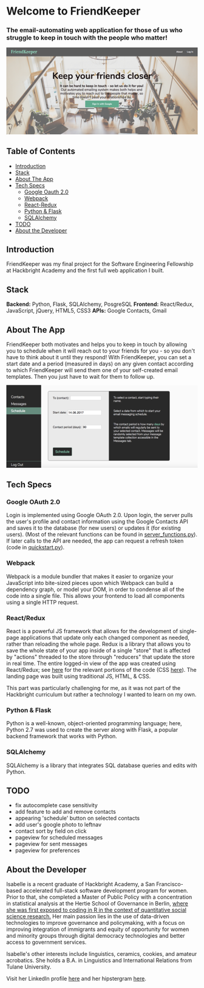 # Welcome to FriendKeeper
### The email-automating web application for those of us who struggle to keep in touch with the people who matter!

![alt text](https://github.com/sloloris/hb-final-project/blob/scheduleview/static/img/landing_page_readme.png "FriendKeeper landing page.")

## Table of Contents
* [Introduction](#introduction)
* [Stack](#stack)
* [About The App](#about-app)
* [Tech Specs](#tech-specs)
    * [Google Oauth 2.0](#oauth)
    * [Webpack](#webpack)
    * [React-Redux](#react-redux)
    * [Python & Flask](#python-flask)
    * [SQLAlchemy](#sqlalchemy)
* [TODO](#todo)
* [About the Developer](#about-me)

## <a name="introduction"></a>Introduction
FriendKeeper was my final project for the Software Engineering Fellowship at Hackbright Academy and the first full web application I built. 

## <a name="stack"></a>Stack
__Backend:__ Python, Flask, SQLAlchemy, PosgreSQL
__Frontend:__ React/Redux, JavaScript, jQuery, HTML5, CSS3
__APIs:__ Google Contacts, Gmail

## <a name="about-app"></a>About The App
FriendKeeper both motivates and helps you to keep in touch by allowing you to schedule when it will reach out to your friends for you - so you don't have to think about it until they respond! With FriendKeeper, you can set a start date and a period (measured in days) on any given contact according to which FriendKeeper will send them one of your self-created email templates. Then you just have to wait for them to follow up.

![alt text](https://github.com/sloloris/hb-final-project/blob/scheduleview/static/img/scheduleview.png "ScheduleView. This portion of the app is a single-page app built complete using React/Redux.")

## <a name="tech-specs"></a>Tech Specs

### <a name="oauth"></a>Google OAuth 2.0
Login is implemented using Google OAuth 2.0. Upon login, the server pulls the user's profile and contact information using the Google Contacts API and saves it to the database (for new users) or updates it (for existing users). (Most of the relevant functions can be found in [server_functions.py](./blob/scheduleview/server_functions.py)). If later calls to the API are needed, the app can request a refresh token (code in [quickstart.py](./blob/scheduleview/quickstart.py)).

### <a name="webpack"></a>Webpack 
Webpack is a module bundler that makes it easier to organize your JavaScript into bite-sized pieces upon which Webpack can build a dependency graph, or model your DOM, in order to condense all of the code into a single file. This allows your frontend to load all components using a single HTTP request.

### <a name="react-redux"></a>React/Redux
React is a powerful JS framework that allows for the development of single-page applications that update only each changed component as needed, rather than reloading the whole page. Redux is a library that allows you to save the whole state of your app inside of a single "store" that is affected by "actions" threaded to the store through "reducers" that update the store in real time. The entire logged-in view of the app was created using React/Redux; see [here](https://github.com/sloloris/hb-final-project/tree/master/static/js) for the relevant portions of the code (CSS [here](https://github.com/sloloris/hb-final-project/tree/master/static/styles)). The landing page was built using traditional JS, HTML, & CSS.
 
This part was particularly challenging for me, as it was not part of the Hackbright curriculum but rather a technology I wanted to learn on my own.

### <a name="python-flask"></a>Python & Flask 
Python is a well-known, object-oriented programming language; here, Python 2.7 was used to create the server along with Flask, a popular backend framework that works with Python.

### <a name="sqlalchemy"></a>SQLAlchemy
SQLAlchemy is a library that integrates SQL database queries and edits with Python.

## <a name="todo"></a>TODO
* fix autocomplete case sensitivity
* add feature to add and remove contacts
* appearing 'schedule' button on selected contacts
* add user's google photo to leftnav
* contact sort by field on click
* pageview for scheduled messages
* pageview for sent messages
* pageview for preferences


## <a name="about-me"></a>About the Developer
Isabelle is a recent graduate of Hackbright Academy, a San Francisco-based accelerated full-stack software development program for women. Prior to that, she completed a Master of Public Policy with a concentration in statistical analysis at the Hertie School of Governance in Berlin, [where she was first exposed to coding in R in the context of quantitative social science research.](https://github.com/sloloris/IsabelleandDiegosFinalResearchProject/tree/master/FinalPaper) Her main passion lies in the use of data-driven technologies to improve governance and policymaking, with a focus on improving integration of immigrants and equity of opportunity for women and minority groups through digital democracy technologies and better access to government services.

Isabelle's other interests include linguistics, ceramics, cookies, and amateur acrobatics. She holds a B.A. in Linguistics and International Relations from Tulane University.

Visit her LinkedIn profile [here](https://www.linkedin.com/in/isabelle-miller/) and her hipstergram [here](https://www.instagram.com/belleandcompass/).

